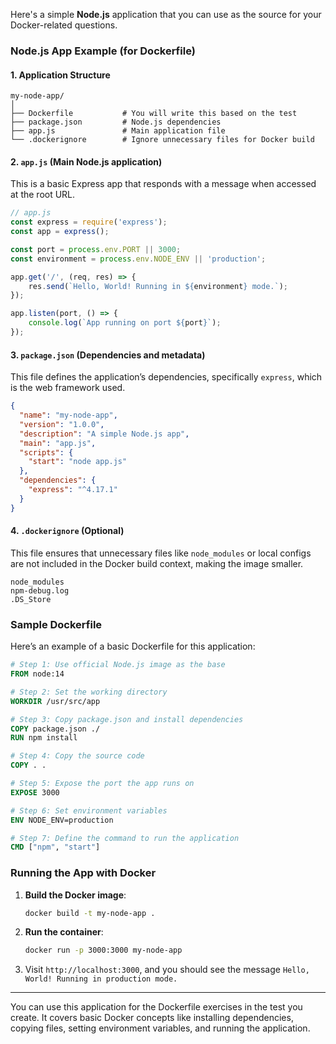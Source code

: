 Here's a simple **Node.js** application that you can use as the source for your Docker-related questions.

### **Node.js App Example** (for Dockerfile)

#### **1. Application Structure**
```
my-node-app/
│
├── Dockerfile           # You will write this based on the test
├── package.json         # Node.js dependencies
├── app.js               # Main application file
└── .dockerignore        # Ignore unnecessary files for Docker build
```

#### **2. `app.js` (Main Node.js application)**
This is a basic Express app that responds with a message when accessed at the root URL.

```javascript
// app.js
const express = require('express');
const app = express();

const port = process.env.PORT || 3000;
const environment = process.env.NODE_ENV || 'production';

app.get('/', (req, res) => {
    res.send(`Hello, World! Running in ${environment} mode.`);
});

app.listen(port, () => {
    console.log(`App running on port ${port}`);
});
```

#### **3. `package.json` (Dependencies and metadata)**
This file defines the application’s dependencies, specifically `express`, which is the web framework used.

```json
{
  "name": "my-node-app",
  "version": "1.0.0",
  "description": "A simple Node.js app",
  "main": "app.js",
  "scripts": {
    "start": "node app.js"
  },
  "dependencies": {
    "express": "^4.17.1"
  }
}
```

#### **4. `.dockerignore` (Optional)**
This file ensures that unnecessary files like `node_modules` or local configs are not included in the Docker build context, making the image smaller.

```
node_modules
npm-debug.log
.DS_Store
```

### **Sample Dockerfile**
Here’s an example of a basic Dockerfile for this application:

```dockerfile
# Step 1: Use official Node.js image as the base
FROM node:14

# Step 2: Set the working directory
WORKDIR /usr/src/app

# Step 3: Copy package.json and install dependencies
COPY package.json ./
RUN npm install

# Step 4: Copy the source code
COPY . .

# Step 5: Expose the port the app runs on
EXPOSE 3000

# Step 6: Set environment variables
ENV NODE_ENV=production

# Step 7: Define the command to run the application
CMD ["npm", "start"]
```

### Running the App with Docker

1. **Build the Docker image**:
   ```bash
   docker build -t my-node-app .
   ```

2. **Run the container**:
   ```bash
   docker run -p 3000:3000 my-node-app
   ```

3. Visit `http://localhost:3000`, and you should see the message `Hello, World! Running in production mode.`

---

You can use this application for the Dockerfile exercises in the test you create. It covers basic Docker concepts like installing dependencies, copying files, setting environment variables, and running the application.
